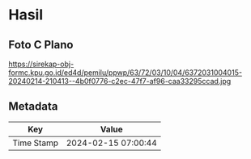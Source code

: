 # Hasil

## Foto C Plano

https://sirekap-obj-formc.kpu.go.id/ed4d/pemilu/ppwp/63/72/03/10/04/6372031004015-20240214-210413--4b0f0776-c2ec-47f7-af96-caa33295ccad.jpg


## Metadata

| Key        | Value               |
| ---------- | ------------------- |
| Time Stamp | 2024-02-15 07:00:44 |



